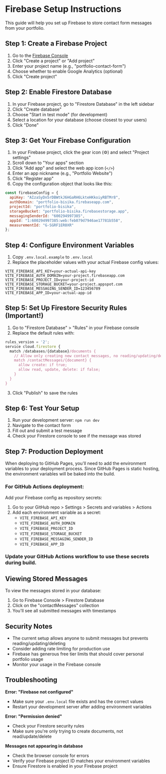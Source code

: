 # Firebase Setup Instructions

This guide will help you set up Firebase to store contact form messages from your portfolio.

## Step 1: Create a Firebase Project

1. Go to the [Firebase Console](https://console.firebase.google.com/)
2. Click "Create a project" or "Add project"
3. Enter your project name (e.g., "portfolio-contact-form")
4. Choose whether to enable Google Analytics (optional)
5. Click "Create project"

## Step 2: Enable Firestore Database

1. In your Firebase project, go to "Firestore Database" in the left sidebar
2. Click "Create database"
3. Choose "Start in test mode" (for development)
4. Select a location for your database (choose closest to your users)
5. Click "Done"

## Step 3: Get Your Firebase Configuration

1. In your Firebase project, click the gear icon (⚙️) and select "Project settings"
2. Scroll down to "Your apps" section
3. Click "Add app" and select the web app icon (`</>`)
4. Enter an app nickname (e.g., "Portfolio Website")
5. Click "Register app"
6. Copy the configuration object that looks like this:

```javascript
const firebaseConfig = {
  apiKey: "AIzaSyDn5rDBWtkJ6HGaRH6LkteHKkoiyRBTMr8",
  authDomain: "portfolio-bisika.firebaseapp.com",
  projectId: "portfolio-bisika",
  storageBucket: "portfolio-bisika.firebasestorage.app",
  messagingSenderId: "600294997385",
  appId: "1:600294997385:web:feb079d7946ae17781b558",
  measurementId: "G-SGRF1ER0XR"
};

```

## Step 4: Configure Environment Variables

1. Copy `.env.local.example` to `.env.local`
2. Replace the placeholder values with your actual Firebase config values:

```env
VITE_FIREBASE_API_KEY=your-actual-api-key
VITE_FIREBASE_AUTH_DOMAIN=your-project.firebaseapp.com
VITE_FIREBASE_PROJECT_ID=your-project-id
VITE_FIREBASE_STORAGE_BUCKET=your-project.appspot.com
VITE_FIREBASE_MESSAGING_SENDER_ID=123456789
VITE_FIREBASE_APP_ID=your-actual-app-id
```

## Step 5: Set Up Firestore Security Rules (Important!)

1. Go to "Firestore Database" > "Rules" in your Firebase console
2. Replace the default rules with:

```javascript
rules_version = '2';
service cloud.firestore {
  match /databases/{database}/documents {
    // Allow only creating new contact messages, no reading/updating/deleting
    match /contactMessages/{document} {
      allow create: if true;
      allow read, update, delete: if false;
    }
  }
}
```

3. Click "Publish" to save the rules

## Step 6: Test Your Setup

1. Run your development server: `npm run dev`
2. Navigate to the contact form
3. Fill out and submit a test message
4. Check your Firestore console to see if the message was stored

## Step 7: Production Deployment

When deploying to GitHub Pages, you'll need to add the environment variables to your deployment process. Since GitHub Pages is static hosting, the environment variables will be baked into the build.

### For GitHub Actions deployment:

Add your Firebase config as repository secrets:
1. Go to your GitHub repo > Settings > Secrets and variables > Actions
2. Add each environment variable as a secret:
   - `VITE_FIREBASE_API_KEY`
   - `VITE_FIREBASE_AUTH_DOMAIN`
   - `VITE_FIREBASE_PROJECT_ID`
   - `VITE_FIREBASE_STORAGE_BUCKET`
   - `VITE_FIREBASE_MESSAGING_SENDER_ID`
   - `VITE_FIREBASE_APP_ID`

### Update your GitHub Actions workflow to use these secrets during build.

## Viewing Stored Messages

To view the messages stored in your database:

1. Go to Firebase Console > Firestore Database
2. Click on the "contactMessages" collection
3. You'll see all submitted messages with timestamps

## Security Notes

- The current setup allows anyone to submit messages but prevents reading/updating/deleting
- Consider adding rate limiting for production use
- Firebase has generous free tier limits that should cover personal portfolio usage
- Monitor your usage in the Firebase console

## Troubleshooting

**Error: "Firebase not configured"**
- Make sure your `.env.local` file exists and has the correct values
- Restart your development server after adding environment variables

**Error: "Permission denied"**
- Check your Firestore security rules
- Make sure you're only trying to create documents, not read/update/delete

**Messages not appearing in database**
- Check the browser console for errors
- Verify your Firebase project ID matches your environment variables
- Ensure Firestore is enabled in your Firebase project